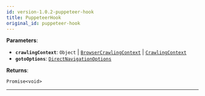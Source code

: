 ```yaml
---
id: version-1.0.2-puppeteer-hook
title: PuppeteerHook
original_id: puppeteer-hook
---
```


<a name="puppeteerhook"></a>

**Parameters**:

-   **`crawlingContext`**: `Object` | [`BrowserCrawlingContext`](../typedefs/browser-crawling-context) |
    [`CrawlingContext`](../typedefs/crawling-context)
-   **`gotoOptions`**: [`DirectNavigationOptions`](../typedefs/direct-navigation-options)

**Returns**:

`Promise<void>`

---
